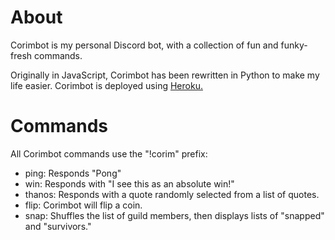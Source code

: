 # About
Corimbot is my personal Discord bot, with a collection of fun and funky-fresh commands.

Originally in JavaScript, Corimbot has been rewritten in Python to make my life easier.
Corimbot is deployed using [Heroku.](https://www.heroku.com/)

# Commands
All Corimbot commands use the "!corim" prefix:
* ping: Responds "Pong"
* win: Responds with "I see this as an absolute win!"
* thanos: Responds with a quote randomly selected from a list of quotes.
* flip: Corimbot will flip a coin.
* snap: Shuffles the list of guild members, then displays lists of "snapped" and "survivors."
